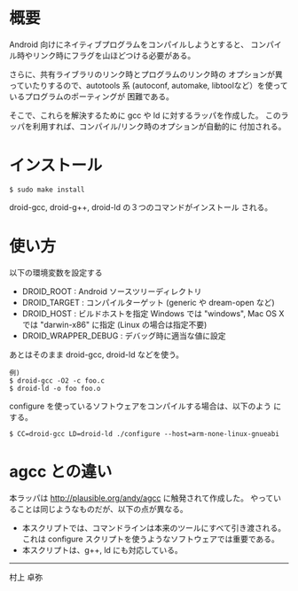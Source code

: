 概要
====

Android 向けにネイティブプログラムをコンパイルしようとすると、
コンパイル時やリンク時にフラグを山ほどつける必要がある。

さらに、共有ライブラリのリンク時とプログラムのリンク時の
オプションが異っていたりするので、autotools 系 (autoconf,
automake, libtoolなど）を使っているプログラムのポーティングが
困難である。

そこで、これらを解決するために gcc や ld に対するラッパを作成した。
このラッパを利用すれば、コンパイル/リンク時のオプションが自動的に
付加される。


インストール
============

    $ sudo make install

droid-gcc, droid-g++, droid-ld の３つのコマンドがインストール
される。


使い方
======

以下の環境変数を設定する

 *  DROID_ROOT : Android ソースツリーディレクトリ
 *  DROID_TARGET : コンパイルターゲット (generic や dream-open など)
 *  DROID_HOST : ビルドホストを指定
    Windows では "windows", Mac OS X では "darwin-x86"
    に指定 (Linux の場合は指定不要)
 *  DROID_WRAPPER_DEBUG : デバッグ時に適当な値に設定

あとはそのまま droid-gcc, droid-ld などを使う。

    例)
    $ droid-gcc -O2 -c foo.c
    $ droid-ld -o foo foo.o

configure を使っているソフトウェアをコンパイルする場合は、以下のよう
にする。

    $ CC=droid-gcc LD=droid-ld ./configure --host=arm-none-linux-gnueabi


agcc との違い
=============

本ラッパは http://plausible.org/andy/agcc に触発されて作成した。
やっていることは同じようなものだが、以下の点が異なる。

 *  本スクリプトでは、コマンドラインは本来のツールにすべて引き渡される。
    これは configure スクリプトを使うようなソフトウェアでは重要である。
 *  本スクリプトは、g++, ld にも対応している。

----
村上 卓弥 <tmurakam at tmurakam.org>
